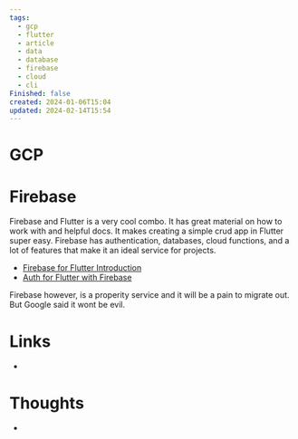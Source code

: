 ```yaml
---
tags:
  - gcp
  - flutter
  - article
  - data
  - database
  - firebase
  - cloud
  - cli
Finished: false
created: 2024-01-06T15:04
updated: 2024-02-14T15:54
---
```



# GCP



# Firebase
Firebase and Flutter is a very cool combo. It has great material on how to work with and helpful docs. It makes creating a simple crud app in Flutter super easy. 
Firebase has authentication, databases, cloud functions, and a lot of features that make it an ideal service for projects. 

- [Firebase for Flutter Introduction](https://firebase.flutter.dev/docs/overview/)
- [Auth for Flutter with Firebase](https://firebase.flutter.dev/docs/auth/start/)

Firebase however, is a properity service and it will be a pain to migrate out. But Google said it wont be evil. 

# Links
- 

# Thoughts 
- 


